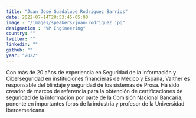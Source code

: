 ```yaml
---
title: "Juan José Guadalupe Rodriguez Barrios"
date: 2022-07-14T20:53:45-05:00
image : "/images/speakers/juan-rodriguez.jpg"
designation : "VP Engineering"
country: ""
twitter: ""
linkedin: ""
github: ""
year: "2022"
---
```


Con más de 20 años de experiencia en Seguridad de la Información y Ciberseguridad en instituciones financieras de México y España, Valther es responsable del blindaje y seguridad de los sistemas de Prosa. Ha sido creador de marcos de referencia para la obtención de certificaciones de seguridad de la información por parte de la Comisión Nacional Bancaria, ponente en importantes foros de la industria y profesor de la Universidad Iberoamericana.
